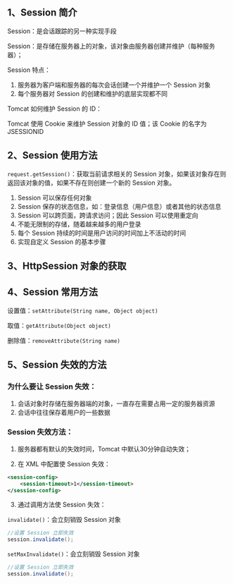 ## 1、Session 简介

Session：是会话跟踪的另一种实现手段

Session：是存储在服务器上的对象，该对象由服务器创建并维护（每种服务器）；

Session 特点：

1. 服务器为客户端和服务器的每次会话创建一个并维护一个 Session 对象
2. 每个服务器对 Session 的创建和维护的底层实现都不同

Tomcat 如何维护 Session 的 ID：

Tomcat 使用 Cookie 来维护 Session 对象的 ID 值；该 Cookie 的名字为 JSESSIONID





## 2、Session 使用方法





`request.getSession()`：获取当前请求相关的 Session 对象，如果该对象存在则返回该对象的值，如果不存在则创建一个新的 Session 对象。





1. Session 可以保存任何对象
2. Session 保存的状态信息，如：登录信息（用户信息）或者其他的状态信息
3. Session 可以跨页面，跨请求访问；因此 Session 可以使用重定向
4. 不能无限制的存储，随着越来越多的用户登录
5. 每个 Session 持续的时间是用户访问的时间加上不活动的时间
6. 实现自定义 Session 的基本步骤













## 3、HttpSession 对象的获取





## 4、Session 常用方法



设置值：`setAttribute(String name, Object object)`

取值：`getAttribute(Object object)`

删除值：`removeAttribute(String name)`



## 5、Session 失效的方法

### 为什么要让 Session 失效：

1. 会话对象时存储在服务器端的对象，一直存在需要占用一定的服务器资源
2. 会话中往往保存着用户的一些数据



### Session 失效方法：

1. 服务器都有默认的失效时间，Tomcat 中默认30分钟自动失效；



2. 在 XML 中配置使 Session 失效：

~~~xml
<session-config>
	<session-timeout>1</session-timeout>
</session-config>
~~~



3. 通过调用方法使 Session 失效：

`invalidate()`：会立刻销毁 Session 对象

~~~java
//设置 Session 立即失效
session.invalidate();
~~~

`setMaxInvalidate()`：会立刻销毁 Session 对象

~~~java
//设置 Session 立即失效
session.invalidate();
~~~